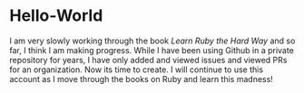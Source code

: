 # Hello-World
I am very slowly working through the book *Learn Ruby the Hard Way* and so far, I think I am making progress.  While I have been using Github in a private repository for years, I have only added and viewed issues and viewed PRs for an organization. Now its time to create.  I will continue to use this account as I move through the books on Ruby and learn this madness! 
